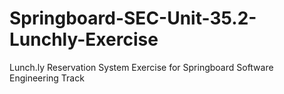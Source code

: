 # Springboard-SEC-Unit-35.2-Lunchly-Exercise

Lunch.ly Reservation System Exercise for Springboard Software Engineering Track
